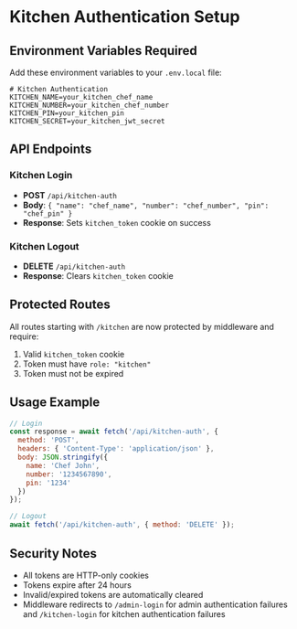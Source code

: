 # Kitchen Authentication Setup

## Environment Variables Required

Add these environment variables to your `.env.local` file:

```env
# Kitchen Authentication
KITCHEN_NAME=your_kitchen_chef_name
KITCHEN_NUMBER=your_kitchen_chef_number
KITCHEN_PIN=your_kitchen_pin
KITCHEN_SECRET=your_kitchen_jwt_secret
```

## API Endpoints

### Kitchen Login
- **POST** `/api/kitchen-auth`
- **Body**: `{ "name": "chef_name", "number": "chef_number", "pin": "chef_pin" }`
- **Response**: Sets `kitchen_token` cookie on success

### Kitchen Logout
- **DELETE** `/api/kitchen-auth`
- **Response**: Clears `kitchen_token` cookie

## Protected Routes

All routes starting with `/kitchen` are now protected by middleware and require:
1. Valid `kitchen_token` cookie
2. Token must have `role: "kitchen"`
3. Token must not be expired

## Usage Example

```javascript
// Login
const response = await fetch('/api/kitchen-auth', {
  method: 'POST',
  headers: { 'Content-Type': 'application/json' },
  body: JSON.stringify({
    name: 'Chef John',
    number: '1234567890',
    pin: '1234'
  })
});

// Logout
await fetch('/api/kitchen-auth', { method: 'DELETE' });
```

## Security Notes

- All tokens are HTTP-only cookies
- Tokens expire after 24 hours
- Invalid/expired tokens are automatically cleared
- Middleware redirects to `/admin-login` for admin authentication failures and `/kitchen-login` for kitchen authentication failures
